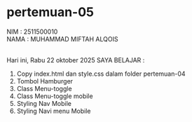 # pertemuan-05

NIM : 2511500010 <BR>
NAMA : MUHAMMAD MIFTAH ALQOIS <BR><BR>

Hari ini, Rabu 22 oktober 2025 SAYA BELAJAR :

<ol> 
    <li> Copy index.html dan style.css dalam folder pertemuan-04</li>
    <li> Tombol Hamburger</li>
    <li> Class Menu-toggle </li>
    <li> Class Menu-toggle mobile </li>
    <li> Styling Nav Mobile </li>
    <li> Styling Navi menu Mobile </li>
</ol>